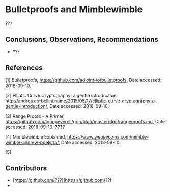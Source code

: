 # Bulletproofs and Mimblewimble

???


## Conclusions, Observations, Recommendations

- ???

## References

[1] Bulletproofs, https://github.com/adjoint-io/bulletproofs, Date accessed: 2018-09-10.

[2] Elliptic Curve Cryptography: a gentle introduction, http://andrea.corbellini.name/2015/05/17/elliptic-curve-cryptography-a-gentle-introduction/, Date accessed: 2018-09-10.

[3] Range Proofs - A Primer, https://github.com/ignopeverell/grin/blob/master/doc/rangeproofs.md, Date accessed: 2018-09-10. **????**

[4] Mimblewimble Explained, https://www.weusecoins.com/mimble-wimble-andrew-poelstra/, Date accessed: 2018-09-10.

[5] 



## Contributors

- [https://github.com/???](https://github.com/??)
- 
